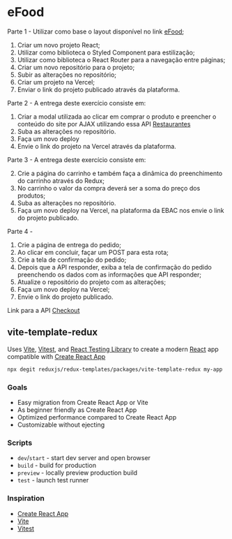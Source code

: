 # eFood

Parte 1 - Utilizar como base o layout disponível no link [eFood](https://www.figma.com/file/JjduV2Tg713TzYUUsees8b/efood?type=design&node-id=0-1&mode=design&t=fWWekknoLsPfkJ5n-0);

1) Criar um novo projeto React;
2) Utilizar como biblioteca o Styled Component para estilização;
3) Utilizar como biblioteca o React Router para a navegação entre páginas;
4) Criar um novo repositório para o projeto;
5) Subir as alterações no repositório;
6) Criar um projeto na Vercel;
7) Enviar o link do projeto publicado através da plataforma.


Parte 2 - A entrega deste exercício consiste em:


1) Criar a modal utilizada ao clicar em comprar o produto e preencher o conteúdo do site por AJAX utilizando essa API [Restaurantes](https://fake-api-tau.vercel.app/api/efood/restaurantes)
2) Suba as alterações no repositório.
3) Faça um novo deploy
4) Envie o link do projeto na Vercel através da plataforma. 



Parte 3 - A entrega deste exercício consiste em:


2) Crie a página do carrinho e também faça a dinâmica do preenchimento do carrinho através do Redux;
3) No carrinho o valor da compra deverá ser a soma do preço dos produtos;
4) Suba as alterações no repositório.
5) Faça um novo deploy na Vercel, na plataforma da EBAC nos envie o link do projeto publicado.


Parte 4 - 
1) Crie a página de entrega do pedido;
2) Ao clicar em concluir, façar um POST para esta rota;
3) Crie a tela de confirmação do pedido;
4) Depois que a API responder, exiba a tela de confirmação do pedido preenchendo os dados com as informações que API responder;
5) Atualize o repositório do projeto com as alterações;
6) Faça um novo deploy na Vercel;
7) Envie o link do projeto publicado.



Link para a API [Checkout](https://fake-api-tau.vercel.app/api/efood/checkout)



## vite-template-redux

Uses [Vite](https://vitejs.dev/), [Vitest](https://vitest.dev/), and [React Testing Library](https://github.com/testing-library/react-testing-library) to create a modern [React](https://react.dev/) app compatible with [Create React App](https://create-react-app.dev/)

```sh
npx degit reduxjs/redux-templates/packages/vite-template-redux my-app
```

### Goals

- Easy migration from Create React App or Vite
- As beginner friendly as Create React App
- Optimized performance compared to Create React App
- Customizable without ejecting

### Scripts

- `dev`/`start` - start dev server and open browser
- `build` - build for production
- `preview` - locally preview production build
- `test` - launch test runner

### Inspiration

- [Create React App](https://github.com/facebook/create-react-app/tree/main/packages/cra-template)
- [Vite](https://github.com/vitejs/vite/tree/main/packages/create-vite/template-react)
- [Vitest](https://github.com/vitest-dev/vitest/tree/main/examples/react-testing-lib)
